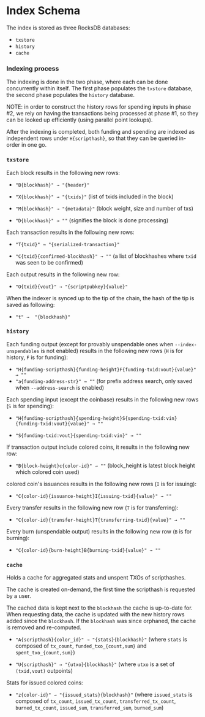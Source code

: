 # Index Schema

The index is stored as three RocksDB databases:

- `txstore`
- `history`
- `cache`

### Indexing process

The indexing is done in the two phase, where each can be done concurrently within itself.
The first phase populates the `txstore` database, the second phase populates the `history` database.

NOTE: in order to construct the history rows for spending inputs in phase #2, we rely on having the transactions being processed at phase #1, so they can be looked up efficiently (using parallel point lookups).

After the indexing is completed, both funding and spending are indexed as independent rows under `H{scripthash}`, so that they can be queried in-order in one go.

### `txstore`

Each block results in the following new rows:

 * `"B{blockhash}" → "{header}"`

 * `"X{blockhash}" → "{txids}"` (list of txids included in the block)

 * `"M{blockhash}" → "{metadata}"` (block weight, size and number of txs)

 * `"D{blockhash}" → ""` (signifies the block is done processing)

Each transaction results in the following new rows:

 * `"T{txid}" → "{serialized-transaction}"`

 * `"C{txid}{confirmed-blockhash}" → ""` (a list of blockhashes where `txid` was seen to be confirmed)

Each output results in the following new row:

 * `"O{txid}{vout}" → "{scriptpubkey}{value}"`

When the indexer is synced up to the tip of the chain, the hash of the tip is saved as following:

 * `"t" →  "{blockhash}"`

### `history`

Each funding output (except for provably unspendable ones when `--index-unspendables` is not enabled) results in the following new rows (`H` is for history, `F` is for funding):

 * `"H{funding-scripthash}{funding-height}F{funding-txid:vout}{value}" → ""`
 * `"a{funding-address-str}" → ""` (for prefix address search, only saved when `--address-search` is enabled)

Each spending input (except the coinbase) results in the following new rows (`S` is for spending):

 * `"H{funding-scripthash}{spending-height}S{spending-txid:vin}{funding-txid:vout}{value}" → ""`

 * `"S{funding-txid:vout}{spending-txid:vin}" → ""`

If transaction output include colored coins, it results in the following new row:
 * `"B{block-height}c{color-id}" → ""` (block_height is latest block height which colored coin used)

colored coin's issuances results in the following new rows (`I` is for issuing):

 * `"C{color-id}{issuance-height}I{issuing-txid}{value}" → ""`

Every transfer results in the following new row (`T` is for transferring):

 * `"C{color-id}{transfer-height}T{transferring-txid}{value}" → ""`

Every burn (unspendable output) results in the following new row (`B` is for burning):

 * `"C{color-id}{burn-height}B{burning-txid}{value}" → ""`

### `cache`

Holds a cache for aggregated stats and unspent TXOs of scripthashes.

The cache is created on-demand, the first time the scripthash is requested by a user.

The cached data is kept next to the `blockhash` the cache is up-to-date for.
When requesting data, the cache is updated with the new history rows added since the `blockhash`.
If the `blockhash` was since orphaned, the cache is removed and re-computed.

 * `"A{scripthash}{color_id}" → "{stats}{blockhash}"` (where `stats` is composed of `tx_count`, `funded_txo_{count,sum}` and `spent_txo_{count,sum}`)

 * `"U{scripthash}" → "{utxo}{blockhash}"` (where `utxo` is a set of `(txid,vout)` outpoints)

Stats for issued colored coins:
 * `"z{color-id}" → "{issued_stats}{blockhash}"` (where `issued_stats` is composed of `tx_count`, `issued_tx_count`, `transferred_tx_count`, `burned_tx_count`, `issued_sum`, `transferred_sum`, `burned_sum`)
